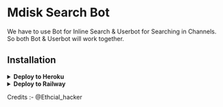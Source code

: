 # Mdisk Search Bot

We have to use Bot for Inline Search & Userbot for Searching in Channels. So both Bot & Userbot will work together.

## Installation

<details><summary><b>Deploy to Heroku</b></summary>
<p>
<br>
<a href="https://heroku.com/deploy?template=https://github.com/Etchial/MdiskSearchBot">
  <img src="https://www.herokucdn.com/deploy/button.svg" alt="Deploy">
</a>
</p>
</details>

<details>
  <summary><b>Deploy to Railway</b></summary>
<br/>

<p align="left">
<a href="https://railway.app/deploy?template=https%3A%2F%2Fgithub.com%2FPredatorHackerzZ%2FMessageSearchBot"
">
     <img height="30px" src="https://railway.app/button.svg">
  </a>
</p>
</details>

Credits :- @Ethcial_hacker
